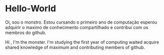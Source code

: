 # Hello-World

Oi, sou o monstro.
Estou cursando o primeiro ano de computação esperou adquirir o maximo de conhecimento compartilhado e contribui com os membros do github.


Hi , I'm the monster.
I'm studying the first year of computing waited acquire shared knowledge of maximum and contributing members of github.
